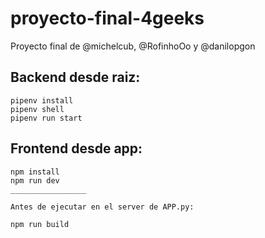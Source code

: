 # proyecto-final-4geeks

Proyecto final de @michelcub, @RofinhoOo y @danilopgon

## Backend desde raiz:

```
pipenv install
pipenv shell
pipenv run start
```

## Frontend desde app:

```
npm install
npm run dev
_________________

Antes de ejecutar en el server de APP.py:

npm run build

```
